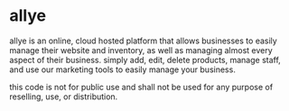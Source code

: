 # allye

allye is an online, cloud hosted platform that allows businesses to easily manage their website and inventory, as well as managing almost every aspect of their business. simply add, edit, delete products, manage staff, and use our marketing tools to easily manage your business.

this code is not for public use and shall not be used for any purpose of reselling, use, or distribution.
